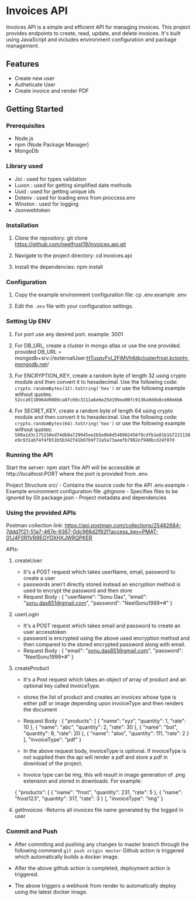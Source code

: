 # Invoices API

Invoices API is a simple and efficient API for managing invoices. This project provides endpoints to create, read, update, and delete invoices. It's built using JavaScript and includes environment configuration and package management.

## Features

- Create new user
- Autheticate User
- Create invoice and render PDF

## Getting Started

### Prerequisites

- Node.js
- npm (Node Package Manager)
- MongoDb

### Library used

- Joi : used for types validation
- Luxon : used for getting simplified date methods
- Uuid : used for getting unique ids
- Dotenv : used for loading envs from proccess.env
- Winston : used for logging
- Jsonwebtoken

### Installation

1. Clone the repository:
   git clone https://github.com/neelfrost19/invoices.api.git

2. Navigate to the project directory:
   cd invoices.api

3. Install the dependencies:
   npm install

### Configuration

1. Copy the example environment configuration file:
   cp .env.example .env

2. Edit the `.env` file with your configuration settings.

### Setting Up ENV

1. For port use any desired port.
   example: 3001

2. For DB_URL, create a cluster in mongo atlas or use the one provided.
   provided DB_URL = mongodb+srv://externalUser:HTuxpvFvL2FjMVh6@clusterfrost.kctonhr.mongodb.net/

3. For ENCRYPTION_KEY, create a random byte of length 32 using crypto module and then convert it to hexadecimal.
   Use the following code: `crypto.randomBytes(32).toString('hex')` or use the following example without quotes:
   `52cca9110964d9009ca8fc69c3111a6e6e25d199ea90fc9136a9dde8ce08e6b6`

4. For SECRET_KEY, create a random byte of length 64 using crypto module and then convert it to hexadecimal.
   Use the following code: `crypto.randomBytes(64).toString('hex')` or use the following example without quotes:
   `509a1d3c175150ed74db8a729945ee2b5e0b8d540902456f9cdfb1e01b1b7221138e9c931abf4f4f651b5b342f41b97b9f72a5a73aeefb7902ef948bcd24f07d`

### Running the API

Start the server:
npm start
The API will be accessible at http://localhost:PORT where the port is provided from .env.

Project Structure
src/ - Contains the source code for the API
.env.example - Example environment configuration file
.gitignore - Specifies files to be ignored by Git
package.json - Project metadata and dependencies

### Using the provided APIs

Postman collection link: https://api.postman.com/collections/25482684-7ddd7f21-51a7-467e-9367-0dc966d2f92f?access_key=PMAT-01J4F0R1VR9EGYDXHXJWRQPKER


APIs:

1. createUser:
    - It's a POST request which takes userName, email, password to create a user
    - passwords aren't directly stored instead an encryption method is used to encrypt the password and then store
    - Request Body :
      {
      "userName": "Sonu Das",
      "email": "sonu.das851@gmail.com",
      "password": "NeelSonu1999*#"
      }

2. userLogin
    - It's a POST request which takes email and password to create an user accesstoken
    - password is encrypted using the above used encryption method and then compared to the stored encrypted password along with email.
    - Request Body :
      {
      "email": "sonu.das851@gmail.com",
      "password": "NeelSonu1999*#"
      }

3. createProduct
    - It's a Post request which takes an object of array of product and an optional key called invoiceType.
    - stores the list of product and creates an invoices whose type is either pdf or image depending upon invoiceType and then renders the document
    - Request Body :
      {
      "products": [
      {
      "name": "xyz",
      "quantity": 1,
      "rate": 10
      },
      {
      "name": "abc",
      "quantity": 2,
      "rate": 30
      },
      {
      "name": "bot",
      "quantity": 9,
      "rate": 20
      },
      {
      "name": "aloo",
      "quantity": 111,
      "rate": 2
      }
      ],
      "invoiceType": "pdf"
      }

    - In the above request body, invoiceType is optional. If invoiceType is not supplied then the api will render a pdf and store a pdf in download of the project.
    - Invoice type can be img, this will result in image generation of .png extension and stored in downloads.
      For example:

   {
   "products": [
   {
   "name": "frost",
   "quantity": 231,
   "rate": 5
   },
   {
   "name": "frost123",
   "quantity": 317,
   "rate": 3
   }
   ],
   "invoiceType": "img"
   }

4. getInvoices
   -Returns all invoices file name generated by the logged in user


### Commit and Push

- After commiting and pushing any changes to master branch through the following command
  `git push origin master`
  Github action is triggered which automatically builds a docker image.

- After the above github action is completed, deployment action is triggered.

- The above triggers a webhook from render to automatically deploy using the latest docker image.
	
